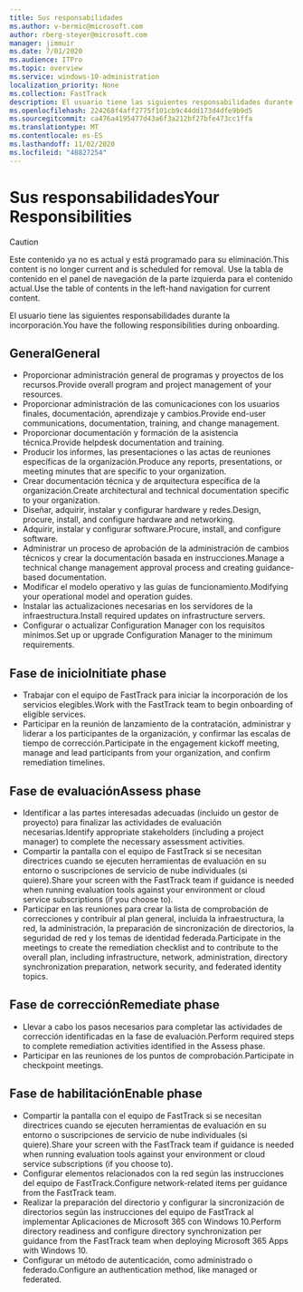 ```yaml
---
title: Sus responsabilidades
ms.author: v-bermic@microsoft.com
author: rberg-steyer@microsoft.com
manager: jimmuir
ms.date: 7/01/2020
ms.audience: ITPro
ms.topic: overview
ms.service: windows-10-administration
localization_priority: None
ms.collection: FastTrack
description: El usuario tiene las siguientes responsabilidades durante la incorporación a Windows 10.
ms.openlocfilehash: 224268f4aff2775f101cb9c44dd173d4dfe9b9d5
ms.sourcegitcommit: ca476a4195477d43a6f3a212bf27bfe473cc1ffa
ms.translationtype: MT
ms.contentlocale: es-ES
ms.lasthandoff: 11/02/2020
ms.locfileid: "48827254"
---
```

# <a name="your-responsibilities"></a><span data-ttu-id="da044-103">Sus responsabilidades</span><span class="sxs-lookup"><span data-stu-id="da044-103">Your Responsibilities</span></span>
> [!CAUTION]
> <span data-ttu-id="da044-104">Este contenido ya no es actual y está programado para su eliminación.</span><span class="sxs-lookup"><span data-stu-id="da044-104">This content is no longer current and is scheduled for removal.</span></span> <span data-ttu-id="da044-105">Use la tabla de contenido en el panel de navegación de la parte izquierda para el contenido actual.</span><span class="sxs-lookup"><span data-stu-id="da044-105">Use the table of contents in the left-hand navigation for current content.</span></span>

<span data-ttu-id="da044-106">El usuario tiene las siguientes responsabilidades durante la incorporación.</span><span class="sxs-lookup"><span data-stu-id="da044-106">You have the following responsibilities during onboarding.</span></span>

## <a name="general"></a><span data-ttu-id="da044-107">General</span><span class="sxs-lookup"><span data-stu-id="da044-107">General</span></span>

- <span data-ttu-id="da044-108">Proporcionar administración general de programas y proyectos de los recursos.</span><span class="sxs-lookup"><span data-stu-id="da044-108">Provide overall program and project management of your resources.</span></span>
- <span data-ttu-id="da044-109">Proporcionar administración de las comunicaciones con los usuarios finales, documentación, aprendizaje y cambios.</span><span class="sxs-lookup"><span data-stu-id="da044-109">Provide end-user communications, documentation, training, and change management.</span></span>
- <span data-ttu-id="da044-110">Proporcionar documentación y formación de la asistencia técnica.</span><span class="sxs-lookup"><span data-stu-id="da044-110">Provide helpdesk documentation and training.</span></span>
- <span data-ttu-id="da044-111">Producir los informes, las presentaciones o las actas de reuniones específicas de la organización.</span><span class="sxs-lookup"><span data-stu-id="da044-111">Produce any reports, presentations, or meeting minutes that are specific to your organization.</span></span>
- <span data-ttu-id="da044-112">Crear documentación técnica y de arquitectura específica de la organización.</span><span class="sxs-lookup"><span data-stu-id="da044-112">Create architectural and technical documentation specific to your organization.</span></span>
- <span data-ttu-id="da044-113">Diseñar, adquirir, instalar y configurar hardware y redes.</span><span class="sxs-lookup"><span data-stu-id="da044-113">Design, procure, install, and configure hardware and networking.</span></span>
- <span data-ttu-id="da044-114">Adquirir, instalar y configurar software.</span><span class="sxs-lookup"><span data-stu-id="da044-114">Procure, install, and configure software.</span></span>
- <span data-ttu-id="da044-115">Administrar un proceso de aprobación de la administración de cambios técnicos y crear la documentación basada en instrucciones.</span><span class="sxs-lookup"><span data-stu-id="da044-115">Manage a technical change management approval process and creating guidance-based documentation.</span></span>
- <span data-ttu-id="da044-116">Modificar el modelo operativo y las guías de funcionamiento.</span><span class="sxs-lookup"><span data-stu-id="da044-116">Modifying your operational model and operation guides.</span></span>
- <span data-ttu-id="da044-117">Instalar las actualizaciones necesarias en los servidores de la infraestructura.</span><span class="sxs-lookup"><span data-stu-id="da044-117">Install required updates on infrastructure servers.</span></span>
- <span data-ttu-id="da044-118">Configurar o actualizar Configuration Manager con los requisitos mínimos.</span><span class="sxs-lookup"><span data-stu-id="da044-118">Set up or upgrade Configuration Manager to the minimum requirements.</span></span>

## <a name="initiate-phase"></a><span data-ttu-id="da044-119">Fase de inicio</span><span class="sxs-lookup"><span data-stu-id="da044-119">Initiate phase</span></span>

- <span data-ttu-id="da044-120">Trabajar con el equipo de FastTrack para iniciar la incorporación de los servicios elegibles.</span><span class="sxs-lookup"><span data-stu-id="da044-120">Work with the FastTrack team to begin onboarding of eligible services.</span></span>
- <span data-ttu-id="da044-121">Participar en la reunión de lanzamiento de la contratación, administrar y liderar a los participantes de la organización, y confirmar las escalas de tiempo de corrección.</span><span class="sxs-lookup"><span data-stu-id="da044-121">Participate in the engagement kickoff meeting, manage and lead participants from your organization, and confirm remediation timelines.</span></span>

## <a name="assess-phase"></a><span data-ttu-id="da044-122">Fase de evaluación</span><span class="sxs-lookup"><span data-stu-id="da044-122">Assess phase</span></span>

- <span data-ttu-id="da044-123">Identificar a las partes interesadas adecuadas (incluido un gestor de proyecto) para finalizar las actividades de evaluación necesarias.</span><span class="sxs-lookup"><span data-stu-id="da044-123">Identify appropriate stakeholders (including a project manager) to complete the necessary assessment activities.</span></span>
- <span data-ttu-id="da044-124">Compartir la pantalla con el equipo de FastTrack si se necesitan directrices cuando se ejecuten herramientas de evaluación en su entorno o suscripciones de servicio de nube individuales (si quiere).</span><span class="sxs-lookup"><span data-stu-id="da044-124">Share your screen with the FastTrack team if guidance is needed when running evaluation tools against your environment or cloud service subscriptions (if you choose to).</span></span>
- <span data-ttu-id="da044-125">Participar en las reuniones para crear la lista de comprobación de correcciones y contribuir al plan general, incluida la infraestructura, la red, la administración, la preparación de sincronización de directorios, la seguridad de red y los temas de identidad federada.</span><span class="sxs-lookup"><span data-stu-id="da044-125">Participate in the meetings to create the remediation checklist and to contribute to the overall plan, including infrastructure, network, administration, directory synchronization preparation, network security, and federated identity topics.</span></span>

## <a name="remediate-phase"></a><span data-ttu-id="da044-126">Fase de corrección</span><span class="sxs-lookup"><span data-stu-id="da044-126">Remediate phase</span></span>

- <span data-ttu-id="da044-127">Llevar a cabo los pasos necesarios para completar las actividades de corrección identificadas en la fase de evaluación.</span><span class="sxs-lookup"><span data-stu-id="da044-127">Perform required steps to complete remediation activities identified in the Assess phase.</span></span>
- <span data-ttu-id="da044-128">Participar en las reuniones de los puntos de comprobación.</span><span class="sxs-lookup"><span data-stu-id="da044-128">Participate in checkpoint meetings.</span></span>

## <a name="enable-phase"></a><span data-ttu-id="da044-129">Fase de habilitación</span><span class="sxs-lookup"><span data-stu-id="da044-129">Enable phase</span></span>

- <span data-ttu-id="da044-130">Compartir la pantalla con el equipo de FastTrack si se necesitan directrices cuando se ejecuten herramientas de evaluación en su entorno o suscripciones de servicio de nube individuales (si quiere).</span><span class="sxs-lookup"><span data-stu-id="da044-130">Share your screen with the FastTrack team if guidance is needed when running evaluation tools against your environment or cloud service subscriptions (if you choose to).</span></span>
- <span data-ttu-id="da044-131">Configurar elementos relacionados con la red según las instrucciones del equipo de FastTrack.</span><span class="sxs-lookup"><span data-stu-id="da044-131">Configure network-related items per guidance from the FastTrack team.</span></span>
- <span data-ttu-id="da044-132">Realizar la preparación del directorio y configurar la sincronización de directorios según las instrucciones del equipo de FastTrack al implementar Aplicaciones de Microsoft 365 con Windows 10.</span><span class="sxs-lookup"><span data-stu-id="da044-132">Perform directory readiness and configure directory synchronization per guidance from the FastTrack team when deploying Microsoft 365 Apps with Windows 10.</span></span>
- <span data-ttu-id="da044-133">Configurar un método de autenticación, como administrado o federado.</span><span class="sxs-lookup"><span data-stu-id="da044-133">Configure an authentication method, like managed or federated.</span></span>

